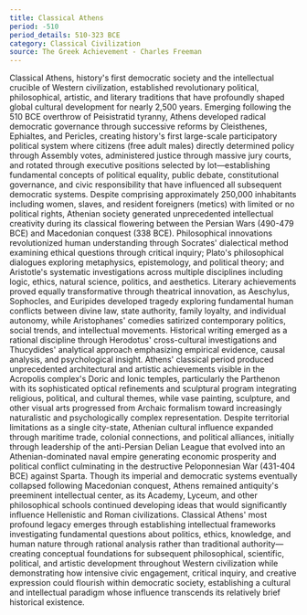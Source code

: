 ```yaml
---
title: Classical Athens
period: -510
period_details: 510-323 BCE
category: Classical Civilization
source: The Greek Achievement - Charles Freeman
---
```

Classical Athens, history's first democratic society and the intellectual crucible of Western civilization, established revolutionary political, philosophical, artistic, and literary traditions that have profoundly shaped global cultural development for nearly 2,500 years. Emerging following the 510 BCE overthrow of Peisistratid tyranny, Athens developed radical democratic governance through successive reforms by Cleisthenes, Ephialtes, and Pericles, creating history's first large-scale participatory political system where citizens (free adult males) directly determined policy through Assembly votes, administered justice through massive jury courts, and rotated through executive positions selected by lot—establishing fundamental concepts of political equality, public debate, constitutional governance, and civic responsibility that have influenced all subsequent democratic systems. Despite comprising approximately 250,000 inhabitants including women, slaves, and resident foreigners (metics) with limited or no political rights, Athenian society generated unprecedented intellectual creativity during its classical flowering between the Persian Wars (490-479 BCE) and Macedonian conquest (338 BCE). Philosophical innovations revolutionized human understanding through Socrates' dialectical method examining ethical questions through critical inquiry; Plato's philosophical dialogues exploring metaphysics, epistemology, and political theory; and Aristotle's systematic investigations across multiple disciplines including logic, ethics, natural science, politics, and aesthetics. Literary achievements proved equally transformative through theatrical innovation, as Aeschylus, Sophocles, and Euripides developed tragedy exploring fundamental human conflicts between divine law, state authority, family loyalty, and individual autonomy, while Aristophanes' comedies satirized contemporary politics, social trends, and intellectual movements. Historical writing emerged as a rational discipline through Herodotus' cross-cultural investigations and Thucydides' analytical approach emphasizing empirical evidence, causal analysis, and psychological insight. Athens' classical period produced unprecedented architectural and artistic achievements visible in the Acropolis complex's Doric and Ionic temples, particularly the Parthenon with its sophisticated optical refinements and sculptural program integrating religious, political, and cultural themes, while vase painting, sculpture, and other visual arts progressed from Archaic formalism toward increasingly naturalistic and psychologically complex representation. Despite territorial limitations as a single city-state, Athenian cultural influence expanded through maritime trade, colonial connections, and political alliances, initially through leadership of the anti-Persian Delian League that evolved into an Athenian-dominated naval empire generating economic prosperity and political conflict culminating in the destructive Peloponnesian War (431-404 BCE) against Sparta. Though its imperial and democratic systems eventually collapsed following Macedonian conquest, Athens remained antiquity's preeminent intellectual center, as its Academy, Lyceum, and other philosophical schools continued developing ideas that would significantly influence Hellenistic and Roman civilizations. Classical Athens' most profound legacy emerges through establishing intellectual frameworks investigating fundamental questions about politics, ethics, knowledge, and human nature through rational analysis rather than traditional authority—creating conceptual foundations for subsequent philosophical, scientific, political, and artistic development throughout Western civilization while demonstrating how intensive civic engagement, critical inquiry, and creative expression could flourish within democratic society, establishing a cultural and intellectual paradigm whose influence transcends its relatively brief historical existence. 